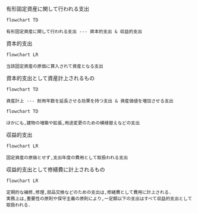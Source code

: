 有形固定資産に関して行われる支出

```mermaid
flowchart TD

有形固定資産に関して行われる支出 --- 資本的支出 & 収益的支出

```


資本的支出
```mermaid
flowchart LR

当該固定資産の原価に算入されて資産となる支出

```

資本的支出として資産計上されるもの
```mermaid
flowchart TD

資産計上 --- 耐用年数を延長させる効果を持つ支出 & 資産価値を増加させる支出

```
```mermaid
flowchart TD

ほかにも,建物の増築や拡張,用途変更のための模様替えなどの支出

```

収益的支出
```mermaid
flowchart LR

固定資産の原価とせず,支出年度の費用として取扱われる支出

```

収益的支出として修繕費に計上されるもの
```mermaid
flowchart LR

定期的な補修,修理,部品交換などのための支出は,修繕費として費用に計上される.
実務上は,重要性の原則や保守主義の原則により,一定額以下の支出はすべて収益的支出として取扱われる.

```